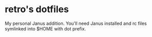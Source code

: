 retro's dotfiles
========

My personal Janus addition. You'll need Janus installed and rc files
symlinked into $HOME with dot prefix.

